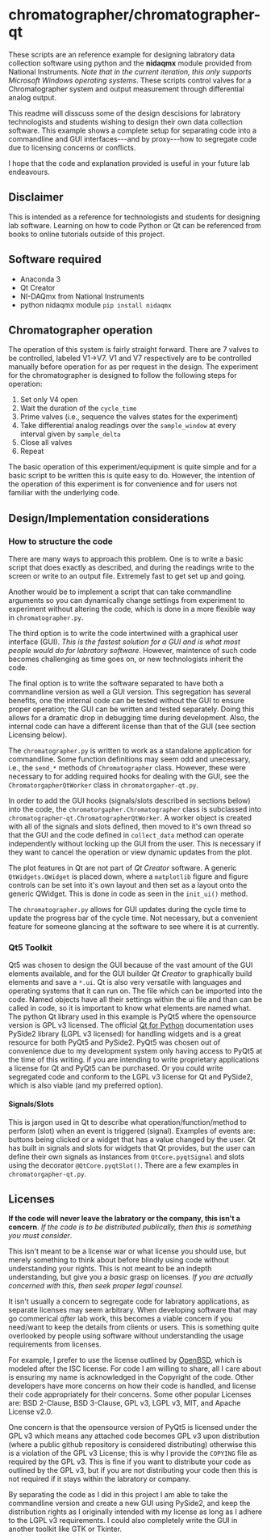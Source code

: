 # chromatographer/chromatographer-qt

These scripts are an reference example for designing labratory data collection software using python and the **nidaqmx** module provided from National Instruments. *Note that in the current iteration, this only supports Microsoft Windows operating systems*. These scripts control valves for a Chromatographer system and output measurement through differential analog output. 

This readme will disscuss some of the design descisions for labratory technologists and students wishing to design their own data collection software. This example shows a complete setup for separating code into a commandline and GUI interfaces---and by proxy---how to segregate code due to licensing concerns or conflicts.

I hope that the code and explanation provided is useful in your future lab endeavours.


## Disclaimer

This is intended as a reference for technologists and students for designing lab software. Learning on how to code Python or Qt can be referenced from books to online tutorials outside of this project.


## Software required

* Anaconda 3
* Qt Creator
* NI-DAQmx from National Instruments
* python nidaqmx module `pip install nidaqmx`


## Chromatographer operation

The operation of this system is fairly straight forward. There are 7 valves to be controlled, labeled V1->V7. V1 and V7 respectively are to be controlled manually before operation for as per request in the design. The experiment for the chromatographer is designed to follow the following steps for operation:

1. Set only V4 open
2. Wait the duration of the `cycle_time`
3. Prime valves (i.e., sequence the valves states for the experiment)
4. Take differential analog readings over the `sample_window` at every interval given by `sample_delta`
5. Close all valves
6. Repeat

The basic operation of this experiment/equipment is quite simple and for a basic script to be written this is quite easy to do. However, the intention of the operation of this experiment is for convenience and for users not familiar with the underlying code.


## Design/Implementation considerations


### How to structure the code

There are many ways to approach this problem. One is to write a basic script that does exactly as described, and during the readings write to the screen or write to an output file. Extremely fast to get set up and going.

Another would be to implement a script that can take commandline arguments so you can dynamically change settings from experiment to experiment without altering the code, which is done in a more flexible way in `chromatographer.py`.  

The third option is to write the code intertwined with a graphical user interface (GUI). *This is the fastest solution for a GUI and is what most people would do for labratory software*. However, maintence of such code becomes challenging as time goes on, or new technologists inherit the code.

The final option is to write the software separated to have both a commandline version as well a GUI version. This segregation has several benefits, one the internal code can be tested without the GUI to ensure proper operation; the GUI can be written and tested separately. Doing this allows for a dramatic drop in debugging time during development. Also, the internal code can have a different license than that of the GUI (see section Licensing below). 

The `chromatographer.py` is written to work as a standalone application for commandline. Some function definitions may seem odd and unecessary, i.e., the `send_*` methods of `Chromatographer` class. However, these were necessary to for adding required hooks for dealing with the GUI, see the `ChromatorgapherQtWorker` class in `chromatorgapher-qt.py`.

In order to add the GUI hooks (signals/slots described in sections below) into the code, the `chromatorgapher.Chromatographer` class is subclassed into `chromatographer-qt.ChromatographerQtWorker`. A worker object is created with all of the signals and slots defined, then moved to it's own thread so that the GUI and the code defined in `collect_data` method can operate independently without locking up the GUI from the user. This is necessary if they want to cancel the operation or view dynamic updates from the plot.

The plot features in Qt are not part of *Qt Creator* software. A generic `QtWidgets.QWidget` is placed down, where a `matplotlib` figure and figure controls can be set into it's own layout and then set as a layout onto the generic QWidget. This is done in code as seen in the `init_ui()` method.

The `chromatographer.py` allows for GUI updates during the cycle time to update the progress bar of the cycle time. Not necessary, but a convenient feature for someone glancing at the software to see where it is at currently. 


### Qt5 Toolkit

Qt5 was chosen to design the GUI because of the vast amount of the GUI elements available, and for the GUI builder *Qt Creator* to graphically build elements and save a `*.ui`. Qt is also very versatile with languages and operating systems that it can run on. The file which can be imported into the code. Named objects have all their settings within the ui file and than can be called in code, so it is important to know what elements are named what. The python Qt library used in this example is PyQt5 where the opensource version is GPL v3 licensed. The official [Qt for Python](https://www.qt.io/qt-for-python) documentation uses PySide2 library (LGPL v3 licensed) for handling widgets and is a great resource for both PyQt5 and PySide2. PyQt5 was chosen out of convenience due to my development system only having access to PyQt5 at the time of this writing. if you are intending to write proprietary applications a license for Qt and PyQt5 can be purchased. Or you could write segregated code and conform to the LGPL v3 license for Qt and PySide2, which is also viable (and my preferred option).


#### Signals/Slots

This is jargon used in Qt to describe what operation/function/method to perform (slot) when an event is triggered (signal). Examples of events are: buttons being clicked or a widget that has a value changed by the user. Qt has built in signals and slots for widgets that Qt provides, but the user can define their own signals as instances from `QtCore.pyqtSignal` and slots using the decorator `@QtCore.pyqtSlot()`. There are a few examples in `chromatorgapher-qt.py`.


## Licenses

**If the code will never leave the labratory or the company, this isn't a concern**. *If the code is to be distributed publically, then this is something you must consider*.

This isn't meant to be a license war or what license you should use, but merely something to think about before blindly using code without understanding your rights. This is not meant to be an indepth understanding, but give you a *basic* grasp on licenses. *If you are actually concerned with this, then seek proper legal counsel*.

It isn't usually a concern to segregate code for labratory applications, as separate licenses may seem arbitrary. When developing software that may go commerical *after* lab work, this becomes a viable concern if you need/want to keep the details from clients or users. This is something quite overlooked by people using software without understanding the usage requirements from licenses.

For example, I prefer to use the license outlined by [OpenBSD](https://cvsweb.openbsd.org/src/share/misc/license.template?rev=HEAD), which is modeled after the ISC license. For code I am willing to share, all I care about is ensuring my name is acknowledged in the Copyright of the code. Other developers have more concerns on how their code is handled, and license their code appropriately for their concerns. Some other popular Licenses are: BSD 2-Clause, BSD 3-Clause, GPL v3, LGPL v3, MIT, and Apache License v2.0.

One concern is that the opensource version of PyQt5 is licensed under the GPL v3 which means any attached code becomes GPL v3 upon distribution (where a public github repository is considered distributing) otherwise this is a violation of the GPL v3 License; this is why I provide the `COPYING` file as required by the GPL v3. This is fine if you want to distribute your code as outlined by the GPL v3, but if you are not distributing your code then this is not required if it stays within the labratory or company.

By separating the code as I did in this project I am able to take the commandline version and create a new GUI using PySide2, and keep the distribution rights as I originally intended with my license as long as I adhere to the LGPL v3 requirements. I could also completely write the GUI in another toolkit like GTK or Tkinter. 
